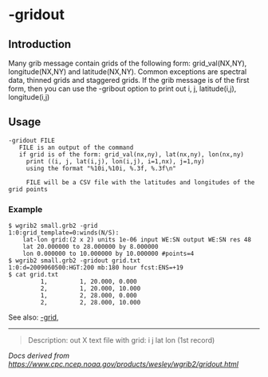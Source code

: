 # -gridout

## Introduction

Many grib message contain grids of the following form: grid_val(NX,NY),
longitude(NX,NY) and latitude(NX,NY). Common exceptions are spectral
data, thinned grids and staggered grids. If the grib message is
of the first form, then you can use the -gribout
option to print out i, j, latitude(i,j), longitude(i,j)

## Usage

```
-gridout FILE
   FILE is an output of the command
   if grid is of the form: grid_val(nx,ny), lat(nx,ny), lon(nx,ny)
     print ((i, j, lat(i,j), lon(i,j), i=1,nx), j=1,ny)
     using the format "%10i,%10i, %.3f, %.3f\n"

     FILE will be a CSV file with the latitudes and longitudes of the grid points
```

### Example

```
$ wgrib2 small.grb2 -grid
1:0:grid_template=0:winds(N/S):
	lat-lon grid:(2 x 2) units 1e-06 input WE:SN output WE:SN res 48
	lat 20.000000 to 28.000000 by 8.000000
	lon 0.000000 to 10.000000 by 10.000000 #points=4
$ wgrib2 small.grb2 -gridout grid.txt
1:0:d=2009060500:HGT:200 mb:180 hour fcst:ENS=+19
$ cat grid.txt
         1,         1, 20.000, 0.000
         2,         1, 20.000, 10.000
         1,         2, 28.000, 0.000
         2,         2, 28.000, 10.000
```

See also:
[-grid](./grid.md),

---

> Description: out X text file with grid: i j lat lon (1st record)

_Docs derived from <https://www.cpc.ncep.noaa.gov/products/wesley/wgrib2/gridout.html>_
